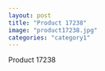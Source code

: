 ```yaml
---
layout: post
title: "Product 17238"
image: "product17238.jpg"
categories: "category1"
---
```

Product 17238
